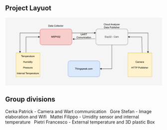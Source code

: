 ## Project Layuot
![Alt text](Project%20Layout.png)
## Group divisions
Cerka Patrick - Camera and Wart communication &nbsp;
Gore Stefan - Image elaboration and Wifi &nbsp;
Mattei Filippo - Umidity sensor and internal temperature &nbsp;
Pietri Francesco - External temperature and 3D plastic Box 

